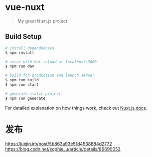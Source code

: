 # vue-nuxt

> My great Nuxt.js project

## Build Setup

``` bash
# install dependencies
$ npm install

# serve with hot reload at localhost:3000
$ npm run dev

# build for production and launch server
$ npm run build
$ npm run start

# generate static project
$ npm run generate
```

For detailed explanation on how things work, check out [Nuxt.js docs](https://nuxtjs.org).

# 发布
https://juejin.im/post/5b863a93e51d4538884d2772
https://blog.csdn.net/sophie_u/article/details/86690053